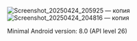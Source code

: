 ![Screenshot_20250424_205925 — копия](https://github.com/user-attachments/assets/ef3bf1d3-54e4-402f-96bf-d86431071d3e)
![Screenshot_20250424_204816 — копия](https://github.com/user-attachments/assets/dec0b66a-a1e1-40cc-88e0-6e54d50719f4)

Minimal Android version: 8.0 (API level 26)
